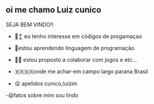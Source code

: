 ## oi me chamo Luiz cunico 
SEJA BEM VINDO!!

- 🙂‍↕️ eu tenho interesse em códigos de progamaçao
  
- 🤯estou aprendendo linguagem de programação
  
- 😶‍🌫️ estou proposto a  colaborar com jogos e etc...

- 🇧🇷🇧🇷onde me achar-em campo largo parana Brasil

- 😜 apelidos  cunico,luizim

-😃fatos sobre mim  sou lindo
